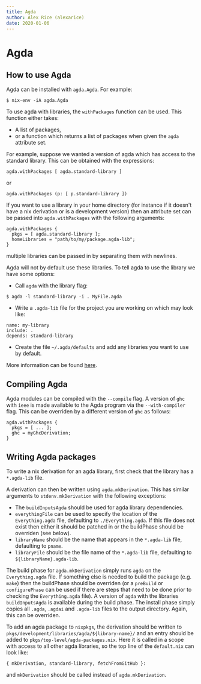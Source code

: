 ```yaml
---
title: Agda
author: Alex Rice (alexarice)
date: 2020-01-06
---
```

# Agda

## How to use Agda

Agda can be installed with `agda.Agda`. For example:
```
$ nix-env -iA agda.Agda
```

To use agda with libraries, the `withPackages` function can be used. This function either takes:
+ A list of packages,
+ or a function which returns a list of packages when given the `agda` attribute set.

For example, suppose we wanted a version of agda which has access to the standard library. This can be obtained with the expressions:

```
agda.withPackages [ agda.standard-library ]
```

or

```
agda.withPackages (p: [ p.standard-library ])
```

If you want to use a library in your home directory (for instance if it doesn't have a nix derivation or is a development version) then an attribute set can be passed into `agda.withPackages` with the following arguments:

```
agda.withPackages {
  pkgs = [ agda.standard-library ];
  homeLibraries = "path/to/my/package.agda-lib";
}
```
multiple libraries can be passed in by separating them with newlines.

Agda will not by default use these libraries. To tell agda to use the library we have some options:
- Call `agda` with the library flag:
```
$ agda -l standard-library -i . MyFile.agda
```
- Write a `.agda-lib` file for the project you are working on which may look like:
```
name: my-library
include: .
depends: standard-library
```
- Create the file `~/.agda/defaults` and add any libraries you want to use by default.

More information can be found [here](https://agda.readthedocs.io/en/v2.6.0.1/tools/package-system.html).

## Compiling Agda
Agda modules can be compiled with the `--compile` flag. A version of `ghc` with `ieee` is made available to the Agda program via the `--with-compiler` flag. This can be overriden by a different version of `ghc` as follows:

```
agda.withPackages {
  pkgs = [ ... ];
  ghc = myGhcDerivation;
}
```

## Writing Agda packages
To write a nix derivation for an agda library, first check that the library has a `*.agda-lib` file.

A derivation can then be written using `agda.mkDerivation`. This has similar arguments to `stdenv.mkDerivation` with the following exceptions:
+ The `buildInputsAgda` should be used for agda library dependencies.
+ `everythingFile` can be used to specify the location of the `Everything.agda` file, defaulting to `./Everything.agda`. If this file does not exist then either it should be patched in or the buildPhase should be overriden (see below).
+ `libraryName` should be the name that appears in the `*.agda-lib` file, defaulting to `pname`.
+ `libraryFile` should be the file name of the `*.agda-lib` file, defaulting to `${libraryName}.agda-lib`.

The build phase for `agda.mkDerivation` simply runs `agda` on the `Everything.agda` file. If something else is needed to build the package (e.g. `make`) then the buildPhase should be overriden (or a `preBuild` or `configurePhase` can be used if there are steps that need to be done prior to checking the `Everything.agda` file). A version of `agda` with the libraries `buildInputsAgda` is available during the build phase. The install phase simply copies all `.agda`, `.agdai` and `.agda-lib` files to the output directory. Again, this can be overriden.

To add an agda package to `nixpkgs`, the derivation should be written to `pkgs/development/libraries/agda/${library-name}/` and an entry should be added to `pkgs/top-level/agda-packages.nix`. Here it is called in a scope with access to all other agda libraries, so the top line of the `default.nix` can look like:
```
{ mkDerivation, standard-library, fetchFromGitHub }:
```
and `mkDerivation` should be called instead of `agda.mkDerivation`.
